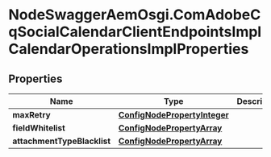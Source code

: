 # NodeSwaggerAemOsgi.ComAdobeCqSocialCalendarClientEndpointsImplCalendarOperationsImplProperties

## Properties

Name | Type | Description | Notes
------------ | ------------- | ------------- | -------------
**maxRetry** | [**ConfigNodePropertyInteger**](ConfigNodePropertyInteger.md) |  | [optional] 
**fieldWhitelist** | [**ConfigNodePropertyArray**](ConfigNodePropertyArray.md) |  | [optional] 
**attachmentTypeBlacklist** | [**ConfigNodePropertyArray**](ConfigNodePropertyArray.md) |  | [optional] 


